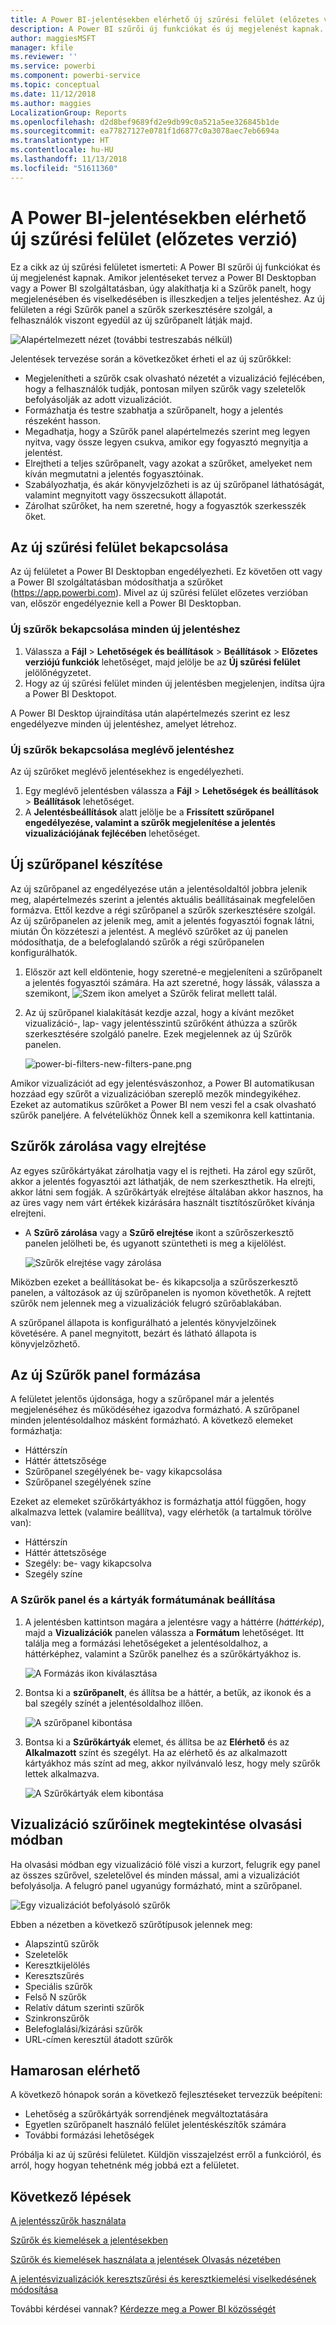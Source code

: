 ```yaml
---
title: A Power BI-jelentésekben elérhető új szűrési felület (előzetes verzió)
description: A Power BI szűrői új funkciókat és új megjelenést kapnak.
author: maggiesMSFT
manager: kfile
ms.reviewer: ''
ms.service: powerbi
ms.component: powerbi-service
ms.topic: conceptual
ms.date: 11/12/2018
ms.author: maggies
LocalizationGroup: Reports
ms.openlocfilehash: d2d8bef9689fd2e9db99c0a521a5ee326845b1de
ms.sourcegitcommit: ea77827127e0781f1d6877c0a3078aec7eb6694a
ms.translationtype: HT
ms.contentlocale: hu-HU
ms.lasthandoff: 11/13/2018
ms.locfileid: "51611360"
---
```

# <a name="the-new-filter-experience-in-power-bi-reports-preview"></a>A Power BI-jelentésekben elérhető új szűrési felület (előzetes verzió)

Ez a cikk az új szűrési felületet ismerteti: A Power BI szűrői új funkciókat és új megjelenést kapnak. Amikor jelentéseket tervez a Power BI Desktopban vagy a Power BI szolgáltatásban, úgy alakíthatja ki a Szűrők panelt, hogy megjelenésében és viselkedésében is illeszkedjen a teljes jelentéshez. Az új felületen a régi Szűrők panel a szűrők szerkesztésére szolgál, a felhasználók viszont egyedül az új szűrőpanelt látják majd. 
 
![Alapértelmezett nézet (további testreszabás nélkül)](media/power-bi-report-filter-preview/power-bi-filter-reading.png)

Jelentések tervezése során a következőket érheti el az új szűrőkkel:

- Megjelenítheti a szűrők csak olvasható nézetét a vizualizáció fejlécében, hogy a felhasználók tudják, pontosan milyen szűrők vagy szeletelők befolyásolják az adott vizualizációt.
- Formázhatja és testre szabhatja a szűrőpanelt, hogy a jelentés részeként hasson.
- Megadhatja, hogy a Szűrők panel alapértelmezés szerint meg legyen nyitva, vagy össze legyen csukva, amikor egy fogyasztó megnyitja a jelentést.
- Elrejtheti a teljes szűrőpanelt, vagy azokat a szűrőket, amelyeket nem kíván megmutatni a jelentés fogyasztóinak.
- Szabályozhatja, és akár könyvjelzőzheti is az új szűrőpanel láthatóságát, valamint megnyitott vagy összecsukott állapotát.
- Zárolhat szűrőket, ha nem szeretné, hogy a fogyasztók szerkesszék őket.

## <a name="turn-on-the-new-filter-experience"></a>Az új szűrési felület bekapcsolása 

Az új felületet a Power BI Desktopban engedélyezheti. Ez követően ott vagy a Power BI szolgáltatásban módosíthatja a szűrőket (https://app.powerbi.com). Mivel az új szűrési felület előzetes verzióban van, először engedélyeznie kell a Power BI Desktopban. 

### <a name="turn-on-new-filters-for-all-new-reports"></a>Új szűrők bekapcsolása minden új jelentéshez

1. Válassza a **Fájl** > **Lehetőségek és beállítások** > **Beállítások** > **Előzetes verziójú funkciók** lehetőséget, majd jelölje be az **Új szűrési felület** jelölőnégyzetet. 
2. Hogy az új szűrési felület minden új jelentésben megjelenjen, indítsa újra a Power BI Desktopot.

A Power BI Desktop újraindítása után alapértelmezés szerint ez lesz engedélyezve minden új jelentéshez, amelyet létrehoz.  

### <a name="turn-on-new-filters-for-an-existing-report"></a>Új szűrők bekapcsolása meglévő jelentéshez

Az új szűrőket meglévő jelentésekhez is engedélyezheti.

1. Egy meglévő jelentésben válassza a **Fájl** > **Lehetőségek és beállítások** > **Beállítások** lehetőséget.
2. A **Jelentésbeállítások** alatt jelölje be a **Frissített szűrőpanel engedélyezése, valamint a szűrők megjelenítése a jelentés vizualizációjának fejlécében** lehetőséget.

## <a name="build-the-new-filter-pane"></a>Új szűrőpanel készítése

Az új szűrőpanel az engedélyezése után a jelentésoldaltól jobbra jelenik meg, alapértelmezés szerint a jelentés aktuális beállításainak megfelelően formázva. Ettől kezdve a régi szűrőpanel a szűrők szerkesztésére szolgál. Az új szűrőpanelen az jelenik meg, amit a jelentés fogyasztói fognak látni, miután Ön közzéteszi a jelentést. A meglévő szűrőket az új panelen módosíthatja, de a belefoglalandó szűrők a régi szűrőpanelen konfigurálhatók.

1. Először azt kell eldöntenie, hogy szeretné-e megjeleníteni a szűrőpanelt a jelentés fogyasztói számára. Ha azt szeretné, hogy lássák, válassza a szemikont, ![Szem ikon](media/power-bi-report-filter-preview/power-bi-filter-off-eye-icon.png) amelyet a Szűrők felirat mellett talál.

2. Az új szűrőpanel kialakítását kezdje azzal, hogy a kívánt mezőket vizualizáció-, lap- vagy jelentésszintű szűrőként áthúzza a szűrők szerkesztésére szolgáló panelre. Ezek megjelennek az új Szűrők panelen.

    ![power-bi-filters-new-filters-pane.png](media/power-bi-report-filter-preview/power-bi-filters-new-filters-pane.png)

Amikor vizualizációt ad egy jelentésvászonhoz, a Power BI automatikusan hozzáad egy szűrőt a vizualizációban szereplő mezők mindegyikéhez. Ezeket az automatikus szűrőket a Power BI nem veszi fel a csak olvasható szűrők paneljére. A felvételükhöz Önnek kell a szemikonra kell kattintania.

 
## <a name="lock-or-hide-filters"></a>Szűrők zárolása vagy elrejtése

Az egyes szűrőkártyákat zárolhatja vagy el is rejtheti. Ha zárol egy szűrőt, akkor a jelentés fogyasztói azt láthatják, de nem szerkeszthetik. Ha elrejti, akkor látni sem fogják. A szűrőkártyák elrejtése általában akkor hasznos, ha az üres vagy nem várt értékek kizárására használt tisztítószűrőket kívánja elrejteni. 

- A **Szűrő zárolása** vagy a **Szűrő elrejtése** ikont a szűrőszerkesztő panelen jelölheti be, és ugyanott szüntetheti is meg a kijelölést.

   ![Szűrők elrejtése vagy zárolása](media/power-bi-report-filter-preview/power-bi-filter-hide-lock.gif)

Miközben ezeket a beállításokat be- és kikapcsolja a szűrőszerkesztő panelen, a változások az új szűrőpanelen is nyomon követhetők. A rejtett szűrők nem jelennek meg a vizualizációk felugró szűrőablakában.

A szűrőpanel állapota is konfigurálható a jelentés könyvjelzőinek követésére. A panel megnyitott, bezárt és látható állapota is könyvjelzőzhető.
 
## <a name="format-the-new-filters-pane"></a>Az új Szűrők panel formázása

A felületet jelentős újdonsága, hogy a szűrőpanel már a jelentés megjelenéséhez és működéséhez igazodva formázható. A szűrőpanel minden jelentésoldalhoz másként formázható. A következő elemeket formázhatja: 

- Háttérszín
- Háttér áttetszősége
- Szűrőpanel szegélyének be- vagy kikapcsolása
- Szűrőpanel szegélyének színe

Ezeket az elemeket szűrőkártyákhoz is formázhatja attól függően, hogy alkalmazva lettek (valamire beállítva), vagy elérhetők (a tartalmuk törölve van): 

- Háttérszín
- Háttér áttetszősége
- Szegély: be- vagy kikapcsolva
- Szegély színe

### <a name="set-the-format-for-the-filters-pane-and-cards"></a>A Szűrők panel és a kártyák formátumának beállítása

1. A jelentésben kattintson magára a jelentésre vagy a háttérre (*háttérkép*), majd a **Vizualizációk** panelen válassza a **Formátum** lehetőséget. 
    Itt találja meg a formázási lehetőségeket a jelentésoldalhoz, a háttérképhez, valamint a Szűrők panelhez és a szűrőkártyákhoz is.

    ![A Formázás ikon kiválasztása](media/power-bi-report-filter-preview/power-bi-filter-format.png)    

1. Bontsa ki a **szűrőpanelt**, és állítsa be a háttér, a betűk, az ikonok és a bal szegély színét a jelentésoldalhoz illően.

    ![A szűrőpanel kibontása](media/power-bi-report-filter-preview/power-bi-filter-format-pane.png)

1. Bontsa ki a **Szűrőkártyák** elemet, és állítsa be az **Elérhető** és az **Alkalmazott** színt és szegélyt. Ha az elérhető és az alkalmazott kártyákhoz más színt ad meg, akkor nyilvánvaló lesz, hogy mely szűrők lettek alkalmazva. 
  
    ![A Szűrőkártyák elem kibontása](media/power-bi-report-filter-preview/power-bi-filter-format-card.png)

## <a name="view-filters-for-a-visual-in-reading-mode"></a>Vizualizáció szűrőinek megtekintése olvasási módban

Ha olvasási módban egy vizualizáció fölé viszi a kurzort, felugrik egy panel az összes szűrővel, szeletelővel és minden mással, ami a vizualizációt befolyásolja. A felugró panel ugyanúgy formázható, mint a szűrőpanel. 

![Egy vizualizációt befolyásoló szűrők](media/power-bi-report-filter-preview/power-bi-filter-per-visual.png)

Ebben a nézetben a következő szűrőtípusok jelennek meg: 
- Alapszintű szűrők
- Szeletelők
- Keresztkijelölés 
- Keresztszűrés
- Speciális szűrők
- Felső N szűrők
- Relatív dátum szerinti szűrők
- Szinkronszűrők
- Belefoglalási/kizárási szűrők
- URL-címen keresztül átadott szűrők

## <a name="coming-soon"></a>Hamarosan elérhető

A következő hónapok során a következő fejlesztéseket tervezzük beépíteni:
- Lehetőség a szűrőkártyák sorrendjének megváltoztatására
- Egyetlen szűrőpanelt használó felület jelentéskészítők számára 
- További formázási lehetőségek

Próbálja ki az új szűrési felületet. Küldjön visszajelzést erről a funkcióról, és arról, hogy hogyan tehetnénk még jobbá ezt a felületet. 

## <a name="next-steps"></a>Következő lépések
[A jelentésszűrők használata](consumer/end-user-report-filter.md)

[Szűrők és kiemelések a jelentésekben](power-bi-reports-filters-and-highlighting.md)

[Szűrők és kiemelések használata a jelentések Olvasás nézetében](consumer/end-user-reading-view.md)

[A jelentésvizualizációk keresztszűrési és keresztkiemelési viselkedésének módosítása](consumer/end-user-interactions.md)

További kérdései vannak? [Kérdezze meg a Power BI közösségét](http://community.powerbi.com/)

